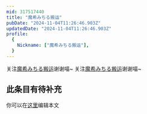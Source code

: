```yaml
---
mid: 317517440
title: "魔希みちる搬运"
pubDate: "2024-11-04T11:26:46.903Z"
updatedDate: "2024-11-04T11:26:46.903Z"
profile:
  {
    Nickname: ["魔希みちる搬运"],
  }
---
```


关注[魔希みちる搬运](https://space.bilibili.com/317517440)谢谢喵~ 关注[魔希みちる搬运](https://space.bilibili.com/317517440)谢谢喵~

## 此条目有待补充
你可以在[这里](https://github.com/Yuhanawa/VTuber.ICU-Content/edit/master/v/魔希みちる搬运/index.md)编辑本文
